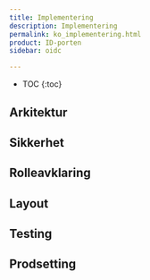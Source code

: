 ```yaml
---
title: Implementering
description: Implementering
permalink: ko_implementering.html
product: ID-porten
sidebar: oidc

---
```


* TOC
{:toc}

## Arkitektur

## Sikkerhet

## Rolleavklaring

## Layout

## Testing

## Prodsetting
